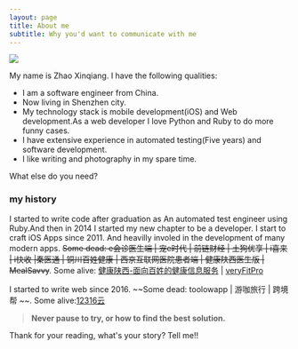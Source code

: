 ```yaml
---
layout: page
title: About me
subtitle: Why you'd want to communicate with me
---
```


![](https://user-images.githubusercontent.com/13824297/77272721-d2075900-6cec-11ea-90dd-64edab5acb74.png)

My name is Zhao Xinqiang. I have the following qualities:



- I am a software engineer from China.
- Now living in Shenzhen city.
- My technology stack is mobile development(iOS) and Web development.As a web developer I love Python and Ruby to do more funny cases.
- I have extensive experience in automated testing(Five years) and software development.
- I like writing and photography in my spare time.

What else do you need?

### my history



I started to write code after graduation as An automated test engineer using Ruby.And then in 2014 I started  my new chapter to be a  developer. 
I start to craft iOS Apps since 2011. And heavilly involed in the development of many modern apps. ~~Some dead: e会诊医生端 | 宠e时代 | 前链财经 | 土狗优享 | i喜来 | i快收 |秦医通 | 铜川百姓健康 | 西京互联网医院患者端 | 健康陕西医生版 | MealSavvy~~. Some alive: [健康陕西-面向百姓的健康信息服务](https://apps.apple.com/cn/app/健康陕西-面向百姓的健康信息服务/id1238586917) | [veryFitPro](https://apps.apple.com/us/app/veryfitpro/id1176428281)

I started to write web since 2016. ~~Some dead: toolowapp | 游咖旅行 | 跨境帮 ~~. Some alive:[12316云](http://www.12316yun.net)

> **Never pause to try, or how to find the best solution.**


Thank for your reading, what's your story? Tell me!!
